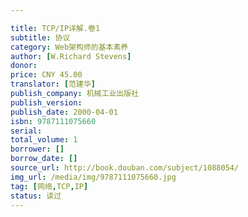 ```yaml
---

title: TCP/IP详解.卷1
subtitle: 协议
category: Web架构师的基本素养
author: [W.Richard Stevens]
donor:
price: CNY 45.00
translator: [范建华]
publish_company: 机械工业出版社
publish_version:
publish_date: 2000-04-01
isbn: 9787111075660
serial:
total_volume: 1
borrower: []
borrow_date: []
source_url: http://book.douban.com/subject/1088054/
img_url: /media/img/9787111075660.jpg
tag: [网络,TCP,IP]
status: 读过
---
```

